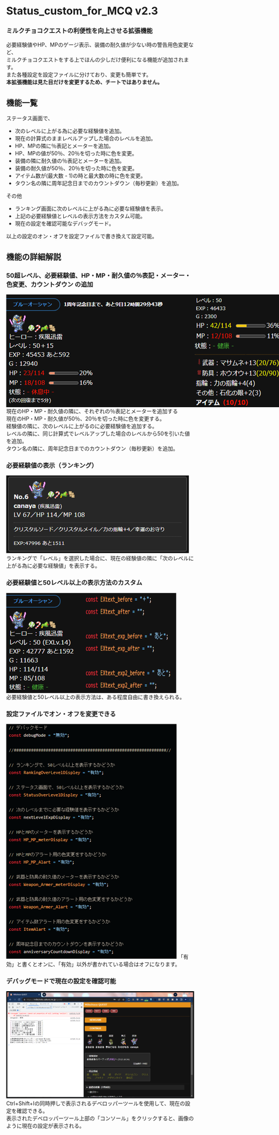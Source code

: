 # Status_custom_for_MCQ v2.3
### ミルクチョコクエストの利便性を向上させる拡張機能
必要経験値やHP、MPのゲージ表示、装備の耐久値が少ない時の警告用色変更など、  
ミルクチョコクエストをする上でほんの少しだけ便利になる機能が追加されます。  
また各種設定を設定ファイルに分けており、変更も簡単です。  
**本拡張機能は見た目だけを変更するため、チートではありません。**  

## 機能一覧
ステータス画面で、
- 次のレベルに上がる為に必要な経験値を追加。
- 現在の計算式のままレベルアップした場合のレベルを追加。
- HP、MPの隣に％表記とメーターを追加。
- HP、MPの値が50％、20％を切った時に色を変更。
- 装備の隣に耐久値の％表記とメーターを追加。
- 装備の耐久値が50％、20％を切った時に色を変更。
- アイテム数が(最大数 - 1)の時と最大数の時に色を変更。
- タウン名の隣に周年記念日までのカウントダウン（毎秒更新）を追加。

その他
- ランキング画面に次のレベルに上がる為に必要な経験値を表示。
- 上記の必要経験値とレベルの表示方法をカスタム可能。
- 現在の設定を確認可能なデバッグモード。

以上の設定のオン・オフを設定ファイルで書き換えて設定可能。  

## 機能の詳細解説
### 50超レベル、必要経験値、HP・MP・耐久値の％表記・メーター・色変更、カウントダウン の追加
<div style="display: flex;">
<img src="./images/hpmpDurablePercentAndMeter3.png" alt="hpmpDurablePercentAndMeter3" title="hpmpDurablePercentAndMeter3">
<img src="./images/hpmpDurablePercentAndMeter2.png" alt="hpmpDurablePercentAndMeter2" title="hpmpDurablePercentAndMeter2">
</div>
現在のHP・MP・耐久値の隣に、それぞれの％表記とメーターを追加する<br>
現在のHP・MP・耐久値が50％、20％を切った時に色を変更する。<br>
経験値の隣に、次のレベルに上がるのに必要経験値を追加する。<br>
レベルの隣に、同じ計算式でレベルアップした場合のレベルから50を引いた値を追加。<br>
タウン名の隣に、周年記念日までのカウントダウン（毎秒更新）を追加。

### 必要経験値の表示（ランキング）
<img src="./images/need_exp_ranking.png" alt="need_exp_ranking" title="need_exp_ranking">
ランキングで「レベル」を選択した場合に、現在の経験値の隣に「次のレベルに上がる為に必要な経験値」を表示する。

### 必要経験値と50レベル以上の表示方法のカスタム
<div style="display: flex;">
<img src="./images/text_custom1.png" alt="text_custom" title="text_custom">
<img src="./images/text_custom2.png" alt="text_custom" title="text_custom">
</div>
必要経験値と50レベル以上の表示方法は、ある程度自由に書き換えられる。

### 設定ファイルでオン・オフを変更できる
<img src="./images/option2.png" alt="option2" title="option2">
「有効」と書くとオンに、「有効」以外が書かれている場合はオフになります。

### デバッグモードで現在の設定を確認可能
<img src="./images/debug.png" alt="debug" title="debug">
Ctrl+Shift+Iの同時押しで表示されるデベロッパーツールを使用して、現在の設定を確認できる。<br>
表示されたデベロッパーツール上部の「コンソール」をクリックすると、画像のように現在の設定が表示される。
